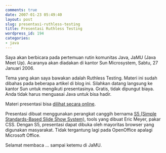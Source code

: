 ```yaml
---
comments: true
date: 2007-01-23 05:49:40
layout: post
slug: presentasi-ruthless-testing
title: Presentasi Ruthless Testing
wordpress_id: 194
categories:
- java
---
```


Saya akan berbicara pada pertemuan rutin komunitas Java, JaMU (Java Meet Up). Acaranya akan diadakan di kantor Sun Microsystem, Sabtu, 27 Januari 2006. 

Tema yang akan saya bawakan adalah Ruthless Testing. Materi ini sudah dibahas pada beberapa artikel di blog ini. Silahkan datang langsung ke kantor Sun untuk mengikuti presentasinya. Gratis, tidak dipungut biaya. Anda tidak harus menguasai Java untuk bisa hadir. 

Materi presentasi bisa [dilihat secara online](http://software.endy.muhardin.com/files/slide-presentasi/software-testing-java.html).

Presentasi dibuat menggunakan perangkat canggih bernama [S5 (Simple Standards-Based Slide Show System)](http://meyerweb.com/eric/tools/s5/), tools yang dibuat Eric Meyer, pakar CSS. Dengan S5, presentasi dapat dibuka oleh mayoritas browser yang digunakan masyarakat. Tidak tergantung lagi pada OpenOffice apalagi Microsoft Office. 

Selamat membaca ... sampai ketemu di JaMU. 
